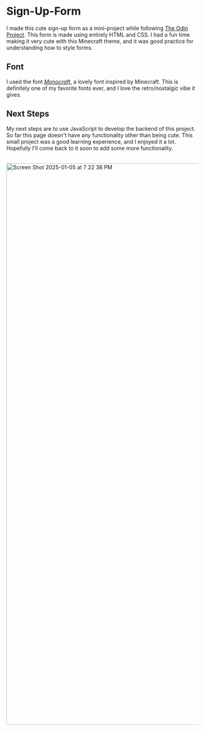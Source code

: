 # Sign-Up-Form

I made this cute sign-up form as a mini-project while following [The Odin Project](https://www.theodinproject.com/lessons/node-path-intermediate-html-and-css-sign-up-form). This form is made using entirely HTML and CSS. I had a fun time making it very cute with this Minecraft theme, and it was good practice for understanding how to style forms.

## Font

I used the font [*Monocraft*](https://github.com/IdreesInc/Monocraft), a lovely font inspired by Minecraft. This is definitely one of my favorite fonts ever, and I love the retro/nostalgic vibe it gives.

## Next Steps

My next steps are to use JavaScript to develop the backend of this project. So far this page doesn't have any functionality other than being cute. This small project was a good learning experience, and I enjoyed it a lot. Hopefully I'll come back to it soon to add some more functionality.

<br>

<img width="1470" alt="Screen Shot 2025-01-05 at 7 22 38 PM" src="https://github.com/user-attachments/assets/b6a8aac3-607a-4f08-a846-bf6fe1047717" />
